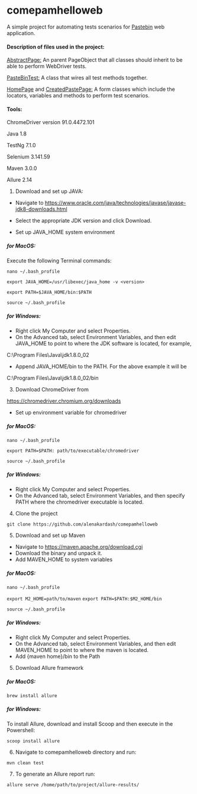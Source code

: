 # comepamhelloweb
A simple project for automating tests scenarios for [Pastebin](https://pastebin.com/) web application.
#### Description of files used in the project:
[AbstractPage:](./src/test/java/AbstractPage.java) An parent PageObject that all classes should inherit to be able to perform WebDriver tests.

[PasteBinTest:](./src/test/java/PasteBinTest.java) A class that wires all test methods together.

[HomePage](./src/test/java/HomePage.java) and [CreatedPastePage:](./src/test/java/CreatedPastePage.java) A form classes which include the locators, variables and methods to perform test scenarios.

#### Tools:
ChromeDriver version 91.0.4472.101

Java 1.8

TestNg 7.1.0

Selenium 3.141.59

Maven 3.0.0

Allure 2.14

1. Download and set up JAVA:

- Navigate to 
https://www.oracle.com/java/technologies/javase/javase-jdk8-downloads.html

- Select the appropriate JDK version and click Download.

- Set up JAVA_HOME system environment

##### for MacOS:

Execute the following Terminal commands:

`nano ~/.bash_profile`

`export JAVA_HOME=/usr/libexec/java_home -v <version>`

`export PATH=$JAVA_HOME/bin:$PATH`

`source ~/.bash_profile`

##### for Windows:

- Right click My Computer and select Properties.
- On the Advanced tab, select Environment Variables, and then edit JAVA_HOME to point to where the JDK software is located, for example, 

C:\Program Files\Java\jdk1.8.0_02

- Append JAVA_HOME/bin to the PATH. For the above example it will be

C:\Program Files\Java\jdk1.8.0_02/bin

3. Download ChromeDriver from

https://chromedriver.chromium.org/downloads

- Set up environment variable for chromedriver

##### for MacOS:

`nano ~/.bash_profile`

`export PATH=$PATH: path/to/executable/chromedriver`

`source ~/.bash_profile`

##### for Windows:

- Right click My Computer and select Properties.
- On the Advanced tab, select Environment Variables, and then specify PATH where the chromedriver executable is located.

4. Clone the project

`git clone https://github.com/alenakardash/comepamhelloweb`

5. Download and set up Maven

- Navigate to https://maven.apache.org/download.cgi
- Download the binary and unpack it.
- Add MAVEN_HOME to system variables

##### for MacOS:

`nano ~/.bash_profile`

`export M2_HOME=path/to/maven`
`export PATH=$PATH:$M2_HOME/bin`

`source ~/.bash_profile`

##### for Windows:

- Right click My Computer and select Properties.
- On the Advanced tab, select Environment Variables, and then edit MAVEN_HOME to point to where the maven is located.
- Add {maven home}/bin to the Path

5. Download Allure framework

##### for MacOS:

`brew install allure`

##### for Windows:

To install Allure, download and install Scoop and then execute in the Powershell:

`scoop install allure`
 
6. Navigate to comepamhelloweb directory and run:

`mvn clean test`

7. To generate an Allure report run:

`allure serve /home/path/to/project/allure-results/`